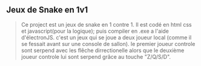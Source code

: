 **Jeux de Snake en 1v1**
---

>  Ce project est un jeux de snake en 1 contre 1. Il est codé en html css et javascript(pour la logique); puis compiler en .exe a l'aide d'électronJS.
>  c'est un jeux qui se joue a deux joueur local (comme il se fessait avant sur une console de sallon).
>  le premier joueur controle sont serpend avec les flêche dirrectionelle alors que le deuxième joueur controle lui sont serpend grâce au touche "Z/Q/S/D".
